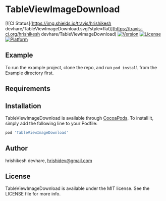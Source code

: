 # TableViewImageDownload

[![CI Status](https://img.shields.io/travis/hrishikesh devhare/TableViewImageDownload.svg?style=flat)](https://travis-ci.org/hrishikesh devhare/TableViewImageDownload)
[![Version](https://img.shields.io/cocoapods/v/TableViewImageDownload.svg?style=flat)](https://cocoapods.org/pods/TableViewImageDownload)
[![License](https://img.shields.io/cocoapods/l/TableViewImageDownload.svg?style=flat)](https://cocoapods.org/pods/TableViewImageDownload)
[![Platform](https://img.shields.io/cocoapods/p/TableViewImageDownload.svg?style=flat)](https://cocoapods.org/pods/TableViewImageDownload)

## Example

To run the example project, clone the repo, and run `pod install` from the Example directory first.

## Requirements

## Installation

TableViewImageDownload is available through [CocoaPods](https://cocoapods.org). To install
it, simply add the following line to your Podfile:

```ruby
pod 'TableViewImageDownload'
```

## Author

hrishikesh devhare, hrishidev@gmail.com

## License

TableViewImageDownload is available under the MIT license. See the LICENSE file for more info.
